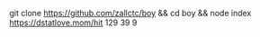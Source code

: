 git clone https://github.com/zallctc/boy && cd boy && node index https://dstatlove.mom/hit 129 39 9
